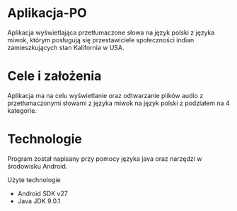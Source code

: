 # Aplikacja-PO
Aplikacja wyświetlająca przetłumaczone słowa na język polski z języka miwok, którym posługują się przestawiciele 
społeczności indian zamieszkujących stan Kalifornia w USA.

# Cele i założenia
Aplikacja ma na celu wyświetlanie oraz odtwarzanie plików audio z przetłumaczonymi słowami z języka miwok na język polski z podziałem
na 4 kategorie.

# Technologie
Program został napisany przy pomocy języka java oraz narzędzi w środowisku Android.

Użyte technologie
- Android SDK v27
- Java JDK 9.0.1
